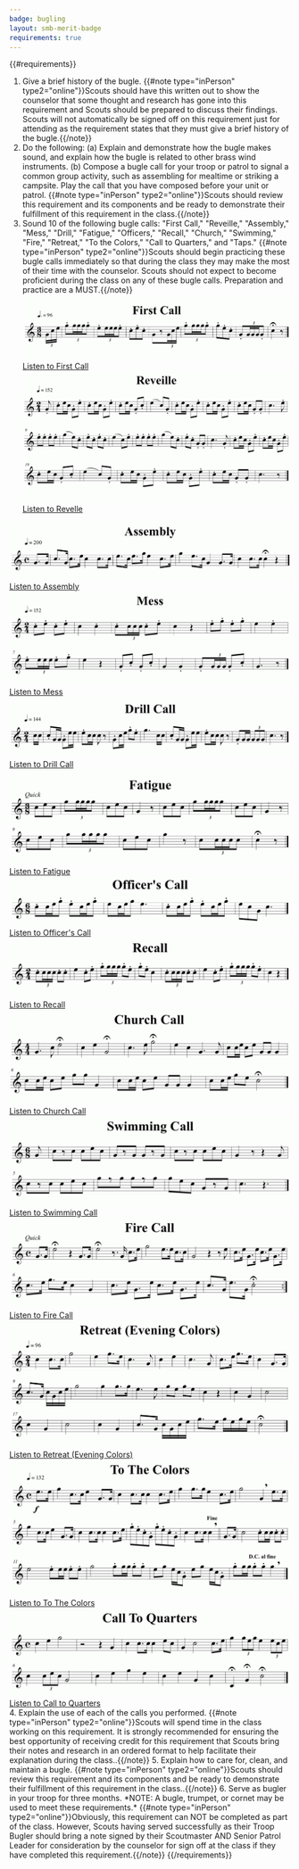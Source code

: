 ```yaml
---
badge: bugling
layout: smb-merit-badge
requirements: true
---
```


{{#requirements}}
1. Give a brief history of the bugle.
    {{#note type="inPerson" type2="online"}}Scouts should have this written out to show the counselor that some thought and research has gone into this requirement and Scouts should be prepared to discuss their findings. Scouts will not automatically be signed off on this requirement just for attending as the requirement states that they must give a brief history of the bugle.{{/note}}
2. Do the following:
    (a) Explain and demonstrate how the bugle makes sound, and explain how the bugle is related to other brass wind instruments.
    (b) Compose a bugle call for your troop or patrol to signal a common group activity, such as assembling for mealtime or striking a campsite. Play the call that you have composed before your unit or patrol.
    {{#note type="inPerson" type2="online"}}Scouts should review this requirement and its components and be ready to demonstrate their fulfillment of this requirement in the class.{{/note}}
3. Sound 10 of the following bugle calls: "First Call," "Reveille," "Assembly," "Mess," "Drill," "Fatigue," "Officers," "Recall," "Church," "Swimming," "Fire," "Retreat," "To the Colors," "Call to Quarters," and "Taps."
    {{#note type="inPerson" type2="online"}}Scouts should begin practicing these bugle calls immediately so that during the class they may make the most of their time with the counselor. Scouts should not expect to become proficient during the class on any of these bugle calls. Preparation and practice are a MUST.{{/note}}
    <img src="first-call.png" class="W(100%)" />
    <div class="D(f) Jc(c)"><a href="first-call.mp3">Listen to First Call</a></div>
    <img src="revelle.png" class="W(100%)" />
    <div class="D(f) Jc(c)"><a href="revelle.mp3">Listen to Revelle</a></div>
<img src="assembly.png" class="W(100%)" />
<div class="D(f) Jc(c)"><a href="assembly.mp3">Listen to Assembly</a></div>
<img src="mess.png" class="W(100%)" />
<div class="D(f) Jc(c)"><a href="mess.mp3">Listen to Mess</a></div>
<img src="drill-call.png" class="W(100%)" />
<div class="D(f) Jc(c)"><a href="drill-call.mp3">Listen to Drill Call</a></div>
<img src="fatigue.png" class="W(100%)" />
<div class="D(f) Jc(c)"><a href="fatigue.mp3">Listen to Fatigue</a></div>
<img src="officers-call.png" class="W(100%)" />
<div class="D(f) Jc(c)"><a href="officers-call.mp3">Listen to Officer's Call</a></div>
<img src="recall.png" class="W(100%)" />
<div class="D(f) Jc(c)"><a href="recall.mp3">Listen to Recall</a></div>
<img src="church-call.png" class="W(100%)" />
<div class="D(f) Jc(c)"><a href="church-call.mp3">Listen to Church Call</a></div>
<img src="swimming-call.png" class="W(100%)" />
<div class="D(f) Jc(c)"><a href="swimming-call.mp3">Listen to Swimming Call</a></div>
<img src="fire-call.png" class="W(100%)" />
<div class="D(f) Jc(c)"><a href="fire-call.mp3">Listen to Fire Call</a></div>
<img src="retreat-evening-colors.png" class="W(100%)" />
<div class="D(f) Jc(c)"><a href="retreat-evening-colors.mp3">Listen to Retreat (Evening Colors)</a></div>
<img src="to-the-colors.png" class="W(100%)" />
<div class="D(f) Jc(c)"><a href="to-the-colors.mp3">Listen to To The Colors</a></div>
<img src="call-to-quarters.png" class="W(100%)" />
<div class="D(f) Jc(c)"><a href="call-to-quarters.mp3">Listen to Call to Quarters</a></div>
4. Explain the use of each of the calls you performed.
    {{#note type="inPerson" type2="online"}}Scouts will spend time in the class working on this requirement. It is strongly recommended for ensuring the best opportunity of receiving credit for this requirement that Scouts bring their notes and research in an ordered format to help facilitate their explanation during the class..{{/note}}
5. Explain how to care for, clean, and maintain a bugle.
    {{#note type="inPerson" type2="online"}}Scouts should review this requirement and its components and be ready to demonstrate their fulfillment of this requirement in the class..{{/note}}
6. Serve as bugler in your troop for three months.
    *NOTE: A bugle, trumpet, or cornet may be used to meet these requirements.*
    {{#note type="inPerson" type2="online"}}Obviously, this requirement can NOT be completed as part of the class. However, Scouts having served successfully as their Troop Bugler should bring a note signed by their Scoutmaster AND Senior Patrol Leader for consideration by the counselor for sign off at the class if they have completed this requirement.{{/note}}
{{/requirements}}
